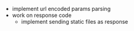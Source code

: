  - implement url encoded params parsing
 - work on response code
    - implement sending static files as response
